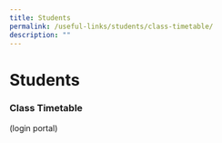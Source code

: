 ```yaml
---
title: Students
permalink: /useful-links/students/class-timetable/
description: ""
---
```

# **Students**

### Class Timetable

(login portal)